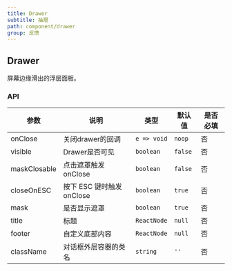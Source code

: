 ```yaml
---
title: Drawer
subtitle: 抽屉
path: component/drawer
group: 反馈
---
```


## Drawer

屏幕边缘滑出的浮层面板。

### API

| 参数           | 说明                 | 类型          | 默认值     | 是否必填 |
|--------------|--------------------|-------------|---------|------|
| onClose      | 关闭drawer的回调        | `e => void` | `noop`  | 否    |
| visible      | Drawer是否可见         | `boolean`   | `false` | 否    |
| maskClosable | 点击遮罩触发onClose      | `boolean`   | `false` | 否    |
| closeOnESC   | 按下 ESC 键时触发onClose | `boolean`   | `true`  | 否    |
| mask         | 是否显示遮罩             | `boolean`   | `true`  | 否    |
| title        | 标题                 | `ReactNode` | `null`  | 否    |
| footer       | 自定义底部内容            | `ReactNode` | `null`  | 否    |
| className    | 对话框外层容器的类名         | `string`    | `''`      | 否    |
